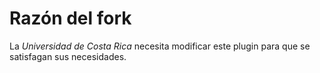 # Razón del fork
La *Universidad de Costa Rica* necesita modificar este plugin para que se satisfagan sus necesidades.
